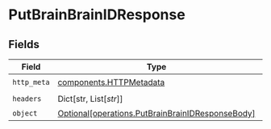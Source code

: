 # PutBrainBrainIDResponse


## Fields

| Field                                                                                                      | Type                                                                                                       | Required                                                                                                   | Description                                                                                                |
| ---------------------------------------------------------------------------------------------------------- | ---------------------------------------------------------------------------------------------------------- | ---------------------------------------------------------------------------------------------------------- | ---------------------------------------------------------------------------------------------------------- |
| `http_meta`                                                                                                | [components.HTTPMetadata](../../models/components/httpmetadata.md)                                         | :heavy_check_mark:                                                                                         | N/A                                                                                                        |
| `headers`                                                                                                  | Dict[str, List[*str*]]                                                                                     | :heavy_check_mark:                                                                                         | N/A                                                                                                        |
| `object`                                                                                                   | [Optional[operations.PutBrainBrainIDResponseBody]](../../models/operations/putbrainbrainidresponsebody.md) | :heavy_minus_sign:                                                                                         | OK                                                                                                         |